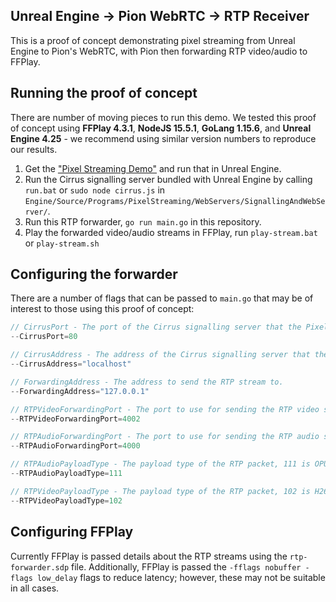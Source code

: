 ## Unreal Engine -> Pion WebRTC -> RTP Receiver

This is a proof of concept demonstrating pixel streaming from Unreal Engine to Pion's WebRTC, with Pion then forwarding RTP video/audio to FFPlay.

## Running the proof of concept

There are number of moving pieces to run this demo. We tested this proof of concept using **FFPlay 4.3.1**, **NodeJS 15.5.1**, **GoLang 1.15.6**, and **Unreal Engine 4.25** - we recommend using similar version numbers to reproduce our results.

1. Get the ["Pixel Streaming Demo"](https://docs.unrealengine.com/en-US/Resources/Showcases/PixelStreamingShowcase/index.html) and run that in Unreal Engine.
2. Run the Cirrus signalling server bundled with Unreal Engine by calling `run.bat` or `sudo node cirrus.js` in `Engine/Source/Programs/PixelStreaming/WebServers/SignallingAndWebServer/`.
3. Run this RTP forwarder, `go run main.go` in this repository. 
4. Play the forwarded video/audio streams in FFPlay, run `play-stream.bat` or `play-stream.sh`

## Configuring the forwarder
There are a number of flags that can be passed to `main.go` that may be of interest to those using this proof of concept:

```go
// CirrusPort - The port of the Cirrus signalling server that the Pixel Streaming instance is connected to.
--CirrusPort=80

// CirrusAddress - The address of the Cirrus signalling server that the Pixel Streaming instance is connected to.
--CirrusAddress="localhost"

// ForwardingAddress - The address to send the RTP stream to.
--ForwardingAddress="127.0.0.1"

// RTPVideoForwardingPort - The port to use for sending the RTP video stream.
--RTPVideoForwardingPort=4002

// RTPAudioForwardingPort - The port to use for sending the RTP audio stream.
--RTPAudioForwardingPort=4000

// RTPAudioPayloadType - The payload type of the RTP packet, 111 is OPUS.
--RTPAudioPayloadType=111

// RTPVideoPayloadType - The payload type of the RTP packet, 102 is H264.
--RTPVideoPayloadType=102
```

## Configuring FFPlay
Currently FFPlay is passed details about the RTP streams using the `rtp-forwarder.sdp` file.
Additionally, FFPlay is passed the `-fflags nobuffer -flags low_delay` flags to reduce latency; however, these may not be suitable in all cases.
